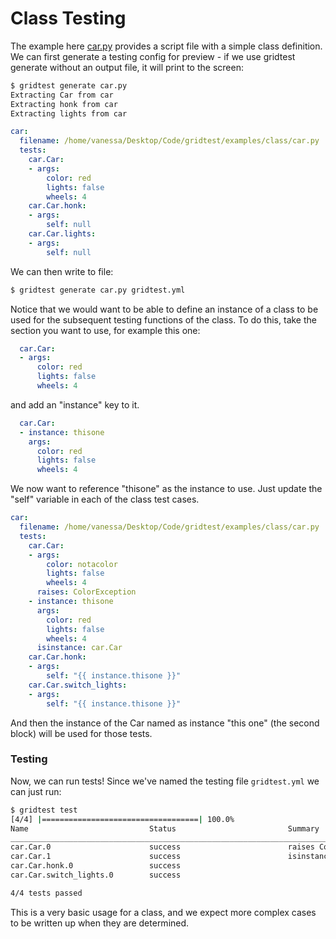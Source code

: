# Class Testing

The example here [car.py](car.py) provides a script file with a simple class definition.
We can first generate a testing config for preview - if we use gridtest generate without
an output file, it will print to the screen:


```bash
$ gridtest generate car.py
Extracting Car from car
Extracting honk from car
Extracting lights from car
```
```yaml
car:
  filename: /home/vanessa/Desktop/Code/gridtest/examples/class/car.py
  tests:
    car.Car:
    - args:
        color: red
        lights: false
        wheels: 4
    car.Car.honk:
    - args:
        self: null
    car.Car.lights:
    - args:
        self: null
```

We can then write to file:

```bash
$ gridtest generate car.py gridtest.yml
```

Notice that we would want to be able to define an instance of a class to be
used for the subsequent testing functions of the class. To do this, take the 
section you want to use, for example this one:


```yaml
  car.Car:
  - args:
      color: red
      lights: false
      wheels: 4
```

and add an "instance" key to it.


```yaml
  car.Car:
  - instance: thisone
    args:
      color: red
      lights: false
      wheels: 4
```


We now want to reference "thisone" as the instance to
use. Just update the "self" variable in each of the class test cases.

```yaml
car:
  filename: /home/vanessa/Desktop/Code/gridtest/examples/class/car.py
  tests:
    car.Car:
    - args:
        color: notacolor
        lights: false
        wheels: 4
      raises: ColorException
    - instance: thisone
      args:
        color: red
        lights: false
        wheels: 4
      isinstance: car.Car 
    car.Car.honk:
    - args:
        self: "{{ instance.thisone }}"
    car.Car.switch_lights:
    - args:
        self: "{{ instance.thisone }}"
```

And then the instance of the Car named as instance "this one" (the second block)
will be used for those tests. 

### Testing

Now, we can run tests! Since we've named the testing file `gridtest.yml` we can
just run:

```bash
$ gridtest test
[4/4] |===================================| 100.0% 
Name                           Status                         Summary                       
________________________________________________________________________________________________________________________
car.Car.0                      success                        raises ColorException         
car.Car.1                      success                        isinstance Car                
car.Car.honk.0                 success                                                      
car.Car.switch_lights.0        success                                                      

4/4 tests passed
```

This is a very basic usage for a class, and we 
expect more complex cases to be written up when they are determined.

